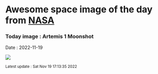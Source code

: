 
# Awesome space image of the day from [NASA](https://api.nasa.gov/)

### Today image : Artemis 1 Moonshot
Date : 2022-11-19

![](https://apod.nasa.gov/apod/image/2211/DSC_3971-11-16-2022-1024o.jpg)

<small>Latest update : Sat Nov 19 17:13:35 2022</small>
        